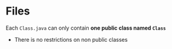# Files

Each `Class.java` can only contain **one public class named `Class`**

- There is no restrictions on non public classes
